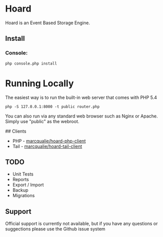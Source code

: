 # Hoard

Hoard is an Event Based Storage Engine.


## Install

### Console:

    php console.php install


# Running Locally

The easiest way is to run the built-in web server that comes with PHP 5.4

    php -S 127.0.0.1:8000 -t public router.php

You can also run via any standard web browser such as Nginx or Apache. Simply use "public" as the webroot.


## Clients

- PHP - [marcqualie/hoard-php-client](https://github.com/marcqualie/hoard-php-client)
- Tail - [marcqualie/hoard-tail-client](https://github.com/marcqualie/hoard-tail-client)


## TODO

- Unit Tests
- Reports
- Export / Import
- Backup
- Migrations


## Support

Official support is currently not available, but if you have any questions or suggections please use the Github issue system